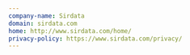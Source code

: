 ```yaml
---
company-name: Sirdata
domain: sirdata.com
home: http://www.sirdata.com/home/
privacy-policy: https://www.sirdata.com/privacy/
---
```




